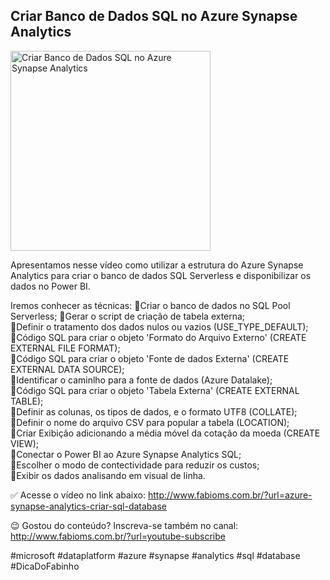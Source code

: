 ## Criar Banco de Dados SQL no Azure Synapse Analytics

<img src="https://fabioms.com.br/uploads/youtube/fJqCGK9kopo.png" alt="Criar Banco de Dados SQL no Azure Synapse Analytics" title="Azure Synapse Analytics" width="320"/>

Apresentamos nesse vídeo como utilizar a estrutura do Azure Synapse Analytics para criar o banco de dados SQL Serverless e disponibilizar os dados no Power BI.

Iremos conhecer as técnicas:
🔹Criar o banco de dados no SQL Pool Serverless; 
🔹Gerar o script de criação de tabela externa;  
🔹Definir o tratamento dos dados nulos ou vazios (USE_TYPE_DEFAULT);  
🔹Código SQL para criar o objeto 'Formato do Arquivo Externo' (CREATE EXTERNAL FILE FORMAT);  
🔹Código SQL para criar o objeto 'Fonte de dados Externa' (CREATE EXTERNAL DATA SOURCE);  
🔹Identificar o caminlho para a fonte de dados (Azure Datalake);  
🔹Código SQL para criar o objeto 'Tabela Externa' (CREATE EXTERNAL TABLE);  
🔹Definir as colunas, os tipos de dados, e o formato UTF8 (COLLATE);  
🔹Definir o nome do arquivo CSV para popular a tabela (LOCATION);  
🔹Criar Exibição adicionando a média móvel da cotação da moeda (CREATE VIEW);   
🔹Conectar o Power BI ao Azure Synapse Analytics SQL;  
🔹Escolher o modo de contectividade para reduzir os custos;  
🔹Exibir os dados analisando em visual de linha.  

✅ Acesse o vídeo no link abaixo:
http://www.fabioms.com.br/?url=azure-synapse-analytics-criar-sql-database

😉 Gostou do conteúdo? Inscreva-se também no canal:
http://www.fabioms.com.br/?url=youtube-subscribe 

#microsoft #dataplatform #azure #synapse #analytics #sql #database #DicaDoFabinho